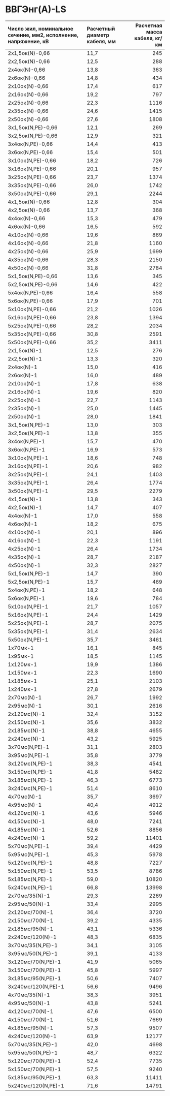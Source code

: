 # ВВГЭнг(А)-LS

| Число жил, номинальное сечение, мм2, исполнение, напряжение, кВ   | Расчетный диаметр кабеля, мм   |   Расчетная масса кабеля, кг/км |
|:------------------------------------------------------------------|:-------------------------------|--------------------------------:|
| 2х1,5ок(N)-0,66                                                   | 11,7                           |                             245 |
| 2х2,5ок(N)-0,66                                                   | 12,5                           |                             288 |
| 2х4ок(N)-0,66                                                     | 13,8                           |                             363 |
| 2х6ок(N)-0,66                                                     | 14,8                           |                             434 |
| 2х10ок(N)-0,66                                                    | 17,4                           |                             617 |
| 2х16ок(N)-0,66                                                    | 19,2                           |                             797 |
| 2х25ок(N)-0,66                                                    | 22,3                           |                            1116 |
| 2х35ок(N)-0,66                                                    | 24,6                           |                            1415 |
| 2х50ок(N)-0,66                                                    | 27,6                           |                            1808 |
| 3х1,5ок(N,PE)-0,66                                                | 12,1                           |                             269 |
| 3х2,5ок(N,PE)-0,66                                                | 12,9                           |                             321 |
| 3х4ок(N,PE)-0,66                                                  | 14,4                           |                             413 |
| 3х6ок(N,PE)-0,66                                                  | 15,4                           |                             501 |
| 3х10ок(N,PE)-0,66                                                 | 18,2                           |                             726 |
| 3х16ок(N,PE)-0,66                                                 | 20,1                           |                             957 |
| 3х25ок(N,PE)-0,66                                                 | 23,7                           |                            1374 |
| 3х35ок(N,PE)-0,66                                                 | 26,0                           |                            1742 |
| 3х50ок(N,PE)-0,66                                                 | 29,1                           |                            2244 |
| 4х1,5ок(N)-0,66                                                   | 12,8                           |                             304 |
| 4х2,5ок(N)-0,66                                                   | 13,7                           |                             368 |
| 4х4ок(N)-0,66                                                     | 15,3                           |                             479 |
| 4х6ок(N)-0,66                                                     | 16,5                           |                             592 |
| 4х10ок(N)-0,66                                                    | 19,6                           |                             869 |
| 4х16ок(N)-0,66                                                    | 21,8                           |                            1160 |
| 4х25ок(N)-0,66                                                    | 25,9                           |                            1699 |
| 4х35ок(N)-0,66                                                    | 28,3                           |                            2150 |
| 4х50ок(N)-0,66                                                    | 31,8                           |                            2784 |
| 5х1,5ок(N,PE)-0,66                                                | 13,6                           |                             345 |
| 5х2,5ок(N,PE)-0,66                                                | 14,6                           |                             422 |
| 5х4ок(N,PE)-0,66                                                  | 16,4                           |                             558 |
| 5х6ок(N,PE)-0,66                                                  | 17,9                           |                             701 |
| 5х10ок(N,PE)-0,66                                                 | 21,2                           |                            1026 |
| 5х16ок(N,PE)-0,66                                                 | 23,8                           |                            1394 |
| 5х25ок(N,PE)-0,66                                                 | 28,2                           |                            2034 |
| 5х35ок(N,PE)-0,66                                                 | 30,8                           |                            2591 |
| 5х50ок(N,PE)-0,66                                                 | 35,2                           |                            3411 |
| 2х1,5ок(N)-1                                                      | 12,5                           |                             276 |
| 2х2,5ок(N)-1                                                      | 13,3                           |                             320 |
| 2х4ок(N)-1                                                        | 15,0                           |                             416 |
| 2х6ок(N)-1                                                        | 16,0                           |                             489 |
| 2х10ок(N)-1                                                       | 17,8                           |                             638 |
| 2х16ок(N)-1                                                       | 19,6                           |                             820 |
| 2х25ок(N)-1                                                       | 22,7                           |                            1143 |
| 2х35ок(N)-1                                                       | 25,0                           |                            1445 |
| 2х50ок(N)-1                                                       | 28,0                           |                            1841 |
| 3х1,5ок(N,PE)-1                                                   | 13,0                           |                             303 |
| 3х2,5ок(N,PE)-1                                                   | 13,8                           |                             355 |
| 3х4ок(N,PE)-1                                                     | 15,7                           |                             470 |
| 3х6ок(N,PE)-1                                                     | 16,9                           |                             573 |
| 3х10ок(N,PE)-1                                                    | 18,6                           |                             748 |
| 3х16ок(N,PE)-1                                                    | 20,6                           |                             982 |
| 3х25ок(N,PE)-1                                                    | 24,1                           |                            1403 |
| 3х35ок(N,PE)-1                                                    | 26,4                           |                            1774 |
| 3х50ок(N,PE)-1                                                    | 29,5                           |                            2279 |
| 4х1,5ок(N)-1                                                      | 13,8                           |                             343 |
| 4х2,5ок(N)-1                                                      | 14,7                           |                             407 |
| 4х4ок(N)-1                                                        | 17,0                           |                             558 |
| 4х6ок(N)-1                                                        | 18,2                           |                             675 |
| 4х10ок(N)-1                                                       | 20,1                           |                             896 |
| 4х16ок(N)-1                                                       | 22,3                           |                            1191 |
| 4х25ок(N)-1                                                       | 26,4                           |                            1734 |
| 4х35ок(N)-1                                                       | 28,7                           |                            2187 |
| 4х50ок(N)-1                                                       | 32,3                           |                            2827 |
| 5х1,5ок(N,PE)-1                                                   | 14,7                           |                             390 |
| 5х2,5ок(N,PE)-1                                                   | 15,7                           |                             469 |
| 5х4ок(N,PE)-1                                                     | 18,2                           |                             648 |
| 5х6ок(N,PE)-1                                                     | 19,6                           |                             784 |
| 5х10ок(N,PE)-1                                                    | 21,7                           |                            1057 |
| 5х16ок(N,PE)-1                                                    | 24,4                           |                            1429 |
| 5х25ок(N,PE)-1                                                    | 28,7                           |                            2075 |
| 5х35ок(N,PE)-1                                                    | 31,4                           |                            2634 |
| 5х50ок(N,PE)-1                                                    | 35,7                           |                            3461 |
| 1х70мк-1                                                          | 16,1                           |                             845 |
| 1х95мк-1                                                          | 18,5                           |                            1145 |
| 1х120мк-1                                                         | 19,9                           |                            1386 |
| 1х150мк-1                                                         | 22,3                           |                            1690 |
| 1х185мк-1                                                         | 25,1                           |                            2103 |
| 1х240мк-1                                                         | 27,8                           |                            2679 |
| 2х70мс(N)-1                                                       | 26,7                           |                            1992 |
| 2х95мс(N)-1                                                       | 30,1                           |                            2616 |
| 2х120мс(N)-1                                                      | 32,4                           |                            3152 |
| 2х150мс(N)-1                                                      | 35,6                           |                            3832 |
| 2х185мс(N)-1                                                      | 38,8                           |                            4655 |
| 2х240мс(N)-1                                                      | 43,2                           |                            5925 |
| 3х70мс(N,PE)-1                                                    | 31,1                           |                            2803 |
| 3х95мс(N,PE)-1                                                    | 35,8                           |                            3779 |
| 3х120мс(N,PE)-1                                                   | 38,3                           |                            4541 |
| 3х150мс(N,PE)-1                                                   | 41,8                           |                            5482 |
| 3х185мс(N,PE)-1                                                   | 46,3                           |                            6773 |
| 3х240мс(N,PE)-1                                                   | 51,4                           |                            8610 |
| 4х70мс(N)-1                                                       | 35,7                           |                            3697 |
| 4х95мс(N)-1                                                       | 40,4                           |                            4912 |
| 4х120мс(N)-1                                                      | 43,6                           |                            5946 |
| 4х150мс(N)-1                                                      | 48,0                           |                            7241 |
| 4х185мс(N)-1                                                      | 52,6                           |                            8856 |
| 4х240мс(N)-1                                                      | 59,2                           |                           11401 |
| 5х70мс(N,PE)-1                                                    | 39,4                           |                            4429 |
| 5х95мс(N,PE)-1                                                    | 45,3                           |                            5978 |
| 5х120мс(N,PE)-1                                                   | 48,8                           |                            7227 |
| 5х150мс(N,PE)-1                                                   | 53,5                           |                            8786 |
| 5х185мс(N,PE)-1                                                   | 59,0                           |                           10820 |
| 5х240мс(N,PE)-1                                                   | 66,8                           |                           13998 |
| 2х70мс/35(N)-1                                                    | 29,3                           |                            2269 |
| 2х95мс/50(N)-1                                                    | 33,4                           |                            2995 |
| 2х120мс/70(N)-1                                                   | 36,4                           |                            3720 |
| 2х150мс/70(N)-1                                                   | 39,2                           |                            4335 |
| 2х185мс/95(N)-1                                                   | 43,1                           |                            5336 |
| 2х240мс/120(N)-1                                                  | 48,3                           |                            6835 |
| 3х70мс/35(N,PE)-1                                                 | 34,1                           |                            3105 |
| 3х95мс/50(N,PE)-1                                                 | 39,1                           |                            4133 |
| 3х120мс/70(N,PE)-1                                                | 41,9                           |                            5065 |
| 3х150мс/70(N,PE)-1                                                | 45,8                           |                            5997 |
| 3х185мс/95(N,PE)-1                                                | 50,6                           |                            7407 |
| 3х240мс/120(N,PE)-1                                               | 56,6                           |                            9496 |
| 4х70мс/35(N)-1                                                    | 38,3                           |                            3951 |
| 4х95мс/50(N)-1                                                    | 43,8                           |                            5241 |
| 4х120мс/70(N)-1                                                   | 47,6                           |                            6500 |
| 4х150мс/70(N)-1                                                   | 51,6                           |                            7669 |
| 4х185мс/95(N)-1                                                   | 57,3                           |                            9507 |
| 4х240мс/120(N)-1                                                  | 63,9                           |                           12177 |
| 5х70мс/35(N,PE)-1                                                 | 42,0                           |                            4698 |
| 5х95мс/50(N,PE)-1                                                 | 48,7                           |                            6322 |
| 5х120мс/70(N,PE)-1                                                | 52,4                           |                            7735 |
| 5х150мс/70(N,PE)-1                                                | 57,5                           |                            9240 |
| 5х185мс/95(N,PE)-1                                                | 63,3                           |                           11411 |
| 5х240мс/120(N,PE)-1                                               | 71,6                           |                           14791 |